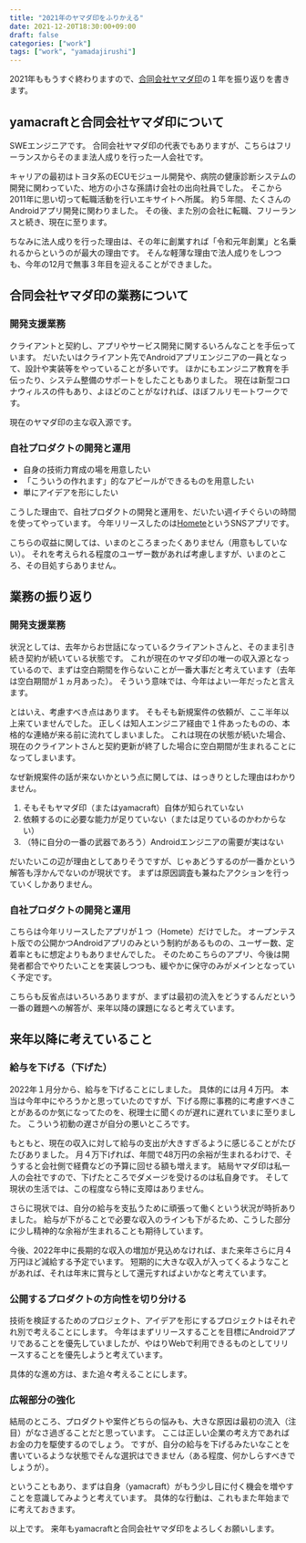 ```yaml
---
title: "2021年のヤマダ印をふりかえる"
date: 2021-12-20T18:30:00+09:00
draft: false
categories: ["work"]
tags: ["work", "yamadajirushi"]
---
```


2021年ももうすぐ終わりますので、[合同会社ヤマダ印](https://yamadajirushi.co.jp/)の１年を振り返りを書きます。

## yamacraftと合同会社ヤマダ印について

SWEエンジニアです。
合同会社ヤマダ印の代表でもありますが、こちらはフリーランスからそのまま法人成りを行った一人会社です。

キャリアの最初はトヨタ系のECUモジュール開発や、病院の健康診断システムの開発に関わっていた、地方の小さな孫請け会社の出向社員でした。
そこから2011年に思い切って転職活動を行いエキサイトへ所属。
約５年間、たくさんのAndroidアプリ開発に関わりました。
その後、また別の会社に転職、フリーランスと続き、現在に至ります。

ちなみに法人成りを行った理由は、その年に創業すれば「令和元年創業」と名乗れるからというのが最大の理由です。
そんな軽薄な理由で法人成りをしつつも、今年の12月で無事３年目を迎えることができました。

## 合同会社ヤマダ印の業務について

### 開発支援業務

クライアントと契約し、アプリやサービス開発に関するいろんなことを手伝っています。
だいたいはクライアント先でAndroidアプリエンジニアの一員となって、設計や実装等をやっていることが多いです。
ほかにもエンジニア教育を手伝ったり、システム整備のサポートをしたこともありました。
現在は新型コロナウィルスの件もあり、よほどのことがなければ、ほぼフルリモートワークです。

現在のヤマダ印の主な収入源です。

### 自社プロダクトの開発と運用

* 自身の技術力育成の場を用意したい
* 「こういうの作れます」的なアピールができるものを用意したい
* 単にアイデアを形にしたい

こうした理由で、自社プロダクトの開発と運用を、だいたい週イチぐらいの時間を使ってやっています。
今年リリースしたのは[Homete](https://homete.yamaglo.jp/)というSNSアプリです。

こちらの収益に関しては、いまのところまったくありません（用意もしていない）。
それを考えられる程度のユーザー数があれば考慮しますが、いまのところ、その目処すらありません。

## 業務の振り返り

### 開発支援業務

状況としては、去年からお世話になっているクライアントさんと、そのまま引き続き契約が続いている状態です。
これが現在のヤマダ印の唯一の収入源となっているので、まずは空白期間を作らないことが一番大事だと考えています（去年は空白期間が１ヵ月あった）。
そういう意味では、今年はよい一年だったと言えます。

とはいえ、考慮すべき点はあります。
そもそも新規案件の依頼が、ここ半年以上来ていませんでした。
正しくは知人エンジニア経由で１件あったものの、本格的な連絡が来る前に流れてしまいました。
これは現在の状態が続いた場合、現在のクライアントさんと契約更新が終了した場合に空白期間が生まれることになってしまいます。

なぜ新規案件の話が来ないかという点に関しては、はっきりとした理由はわかりません。

1. そもそもヤマダ印（またはyamacraft）自体が知られていない
2. 依頼するのに必要な能力が足りていない（または足りているのかわからない）
3. （特に自分の一番の武器であろう）Androidエンジニアの需要が実はない

だいたいこの辺が理由としてありそうですが、じゃあどうするのが一番かという解答も浮かんでないのが現状です。
まずは原因調査も兼ねたアクションを行っていくしかありません。

### 自社プロダクトの開発と運用

こちらは今年リリースしたアプリが１つ（Homete）だけでした。
オープンテスト版での公開かつAndroidアプリのみという制約があるものの、ユーザー数、定着率ともに想定よりもありませんでした。
そのためこちらのアプリ、今後は開発者都合でやりたいことを実装しつつも、緩やかに保守のみがメインとなっていく予定です。

こちらも反省点はいろいろありますが、まずは最初の流入をどうするんだという一番の難題への解答が、来年以降の課題になると考えています。

## 来年以降に考えていること

### 給与を下げる（下げた）

2022年１月分から、給与を下げることにしました。
具体的には月４万円。
本当は今年中にやろうかと思っていたのですが、下げる際に事務的に考慮すべきことがあるのか気になってたのを、税理士に聞くのが遅れに遅れていまに至りました。
こういう初動の遅さが自分の悪いところです。

もともと、現在の収入に対して給与の支出が大きすぎるように感じることがたびたびありました。
月４万下げれば、年間で48万円の余裕が生まれるわけで、そうすると会社側で経費などの予算に回せる額も増えます。
結局ヤマダ印は私一人の会社ですので、下げたところでダメージを受けるのは私自身です。
そして現状の生活では、この程度なら特に支障はありません。

さらに現状では、自分の給与を支払うために頑張って働くという状況が時折ありました。
給与が下がることで必要な収入のラインも下がるため、こうした部分に少し精神的な余裕が生まれることも期待しています。

今後、2022年中に長期的な収入の増加が見込めなければ、また来年さらに月４万円ほど減給する予定でいます。
短期的に大きな収入が入ってくるようなことがあれば、それは年末に賞与として還元すればよいかなと考えています。

### 公開するプロダクトの方向性を切り分ける

技術を検証するためのプロジェクト、アイデアを形にするプロジェクトはそれぞれ別で考えることにします。
今年はまずリリースすることを目標にAndroidアプリであることを優先していましたが、やはりWebで利用できるものとしてリリースすることを優先しようと考えています。

具体的な進め方は、また追々考えることにします。

### 広報部分の強化

結局のところ、プロダクトや案件どちらの悩みも、大きな原因は最初の流入（注目）がなさ過ぎることだと思っています。
ここは正しい企業の考え方であればお金の力を駆使するのでしょう。
ですが、自分の給与を下げるみたいなことを書いているような状態でそんな選択はできません（ある程度、何かしらすべきでしょうが）。

ということもあり、まずは自身（yamacraft）がもう少し目に付く機会を増やすことを意識してみようと考えています。
具体的な行動は、これもまた年始までに考えておきます。

以上です。
来年もyamacraftと合同会社ヤマダ印をよろしくお願いします。
